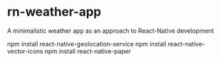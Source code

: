 # rn-weather-app

A minimalistic weather app as an approach to React-Native development

npm install react-native-geolocation-service
npm install react-native-vector-icons
npm install react-native-paper
